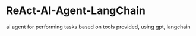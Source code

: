 # ReAct-AI-Agent-LangChain
ai agent for performing tasks based on tools provided, using gpt, langchain
